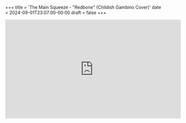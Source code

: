 +++
title = 'The Main Squeeze - "Redbone" (Childish Gambino Cover)'
date = 2024-09-01T23:07:00-00:00
draft = false
+++

<iframe width="560" height="315" src="https://www.youtube.com/embed/CTA71Mb5pJo?si=sRs7nUd1sNinAWnD" title="YouTube video player" frameborder="0" allow="accelerometer; autoplay; clipboard-write; encrypted-media; gyroscope; picture-in-picture; web-share" referrerpolicy="strict-origin-when-cross-origin" allowfullscreen></iframe>
